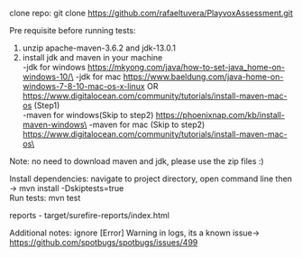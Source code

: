 clone repo: git clone https://github.com/rafaeltuvera/PlayvoxAssessment.git

Pre requisite before running tests:
1. unzip apache-maven-3.6.2 and jdk-13.0.1
2. install jdk and maven in your machine\
-jdk for windows https://mkyong.com/java/how-to-set-java_home-on-windows-10/\
-jdk for mac https://www.baeldung.com/java-home-on-windows-7-8-10-mac-os-x-linux OR https://www.digitalocean.com/community/tutorials/install-maven-mac-os (Step1)\
-maven for windows(Skip to step2) https://phoenixnap.com/kb/install-maven-windows\
-maven for mac (Skip to step2) https://www.digitalocean.com/community/tutorials/install-maven-mac-os\

Note: no need to download maven and jdk, please use the zip files :)

Install dependencies: navigate to project directory, open command line then -> mvn install -Dskiptests=true\
Run tests: mvn test

reports - target/surefire-reports/index.html

Additional notes: ignore [Error] Warning in logs, its a known issue-> https://github.com/spotbugs/spotbugs/issues/499